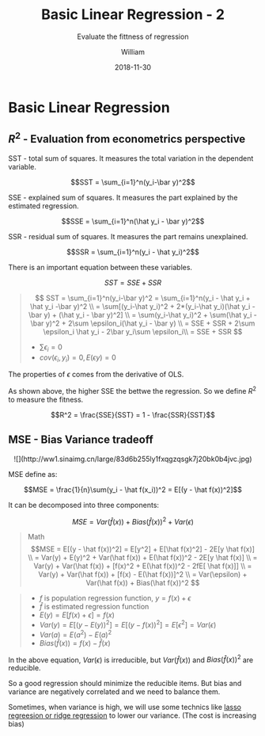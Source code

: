 ﻿---
layout:     post
title:      Basic Linear Regression - 2
subtitle:   Evaluate the fittness of regression
date:       2018-11-30
author:     William
header-img: img/post-bg-regression.jpg
catalog: true
tags:
    - Regression
    - Math
---
<script type="text/x-mathjax-config">
  MathJax.Hub.Config({
    tex2jax: { 
      inlineMath: [['$','$'], ['\\(','\\)']],
      processEscapes: true
    }
  });
  </script>
<script type="text/javascript" async
  src="https://cdnjs.cloudflare.com/ajax/libs/mathjax/2.7.5/MathJax.js?config=TeX-MML-AM_CHTML">
</script>

# Basic Linear Regression
## $R^2$ - Evaluation from econometrics perspective
SST - total sum of squares. It measures the total variation in the dependent variable.

$$SST = \sum_{i=1}^n(y_i-\bar y)^2$$

SSE - explained sum of squares. It measures the part explained by the estimated regression.

$$SSE = \sum_{i=1}^n(\hat y_i - \bar y)^2$$

SSR - residual sum of squares. It measures the part remains unexplained.

$$SSR = \sum_{i=1}^n(y_i - \hat y_i)^2$$

There is an important equation between these variables.

$$SST = SSE + SSR$$

> $$ SST =  \sum_{i=1}^n(y_i-\bar y)^2 = \sum_{i=1}^n(y_i - \hat y_i + \hat y_i -\bar y)^2 \\ 
= \sum[(y_i-\hat y_i)^2 + 2*(y_i-\hat y_i)(\hat y_i - \bar y) + (\hat y_i - \bar y)^2] \\ 
= \sum(y_i-\hat y_i)^2 + \sum(\hat y_i - \bar y)^2 + 2\sum \epsilon_i(\hat y_i - \bar y) \\
= SSE + SSR + 2\sum \epsilon_i \hat y_i - 2\bar y_i\sum \epsilon_i\\
= SSE + SSR 
$$
> - $\sum \epsilon_i = 0$
> - $cov(\epsilon_i,y_i) =0, E(\epsilon y) = 0$

The properties of $\epsilon$ comes from the derivative of OLS.

As shown above, the higher SSE the bettwe the regression. So we define $R^2$ to measure the fitness.

$$R^2 = \frac{SSE}{SST} = 1 - \frac{SSR}{SST}$$

## MSE - Bias Variance tradeoff

<center>![](http://ww1.sinaimg.cn/large/83d6b255ly1fxqgzqsgk7j20bk0b4jvc.jpg)</center>

MSE define as:

$$MSE = \frac{1}{n}\sum(y_i - \hat f(x_i))^2 = E[(y - \hat f(x))^2]$$

It can be decomposed into three components:

$$ MSE = Var(\hat f(x)) + Bias(\hat f(x))^2 + Var(\epsilon)$$

> Math
> $$MSE = E[(y - \hat f(x))^2] = E[y^2] + E[\hat f(x)^2] - 2E[y \hat f(x)] \\
  = Var(y) + E(y)^2 + Var(\hat f(x)) + E(\hat f(x))^2 - 2E[y \hat f(x)] \\
  = Var(y) + Var(\hat f(x)) + [f(x)^2 + E(\hat f(x))^2 - 2fE[ \hat f(x)]] \\
  = Var(y) + Var(\hat f(x)) + [f(x) - E(\hat f(x))]^2 \\
  = Var(\epsilon) + Var(\hat f(x)) + Bias(\hat f(x))^2
  $$
  
> - $f$ is population regression function, $y = f(x) + \epsilon$
> - $\hat f$ is estimated regression function
> - $E(y) = E[f(x) + \epsilon] = f(x)$
> - $Var(y) = E[(y-E(y))^2] = E[(y-f(x))^2] = E[\epsilon^2] = Var(\epsilon)$
> - $Var(a) = E(a^2) - E(a)^2$
> - $Bias(\hat f(x)) = f(x) - \hat f(x)$

In the above equation, $Var(\epsilon)$ is irreducible, but $Var(\hat f(x))$ and $Bias(\hat f(x))^2$ are reducible.

So a good regression should minimize the reducible items. But bias and variance are negatively correlated and we need to balance them.

Sometimes, when variance is high, we will use some technics like [lasso regreesion or ridge regression]() to lower our variance. (The cost is increasing bias)







